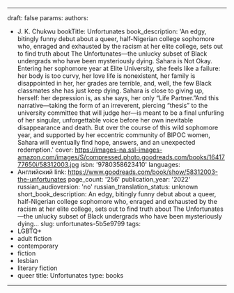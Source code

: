 ---
draft: false
params:
  authors:
  - J. K. Chukwu
  bookTitle: Unfortunates
  book_description: 'An edgy, bitingly funny debut about a queer, half-Nigerian college
    sophomore who, enraged and exhausted by the racism at her elite college, sets
    out to find truth about The  Unfortunates—the unlucky subset of Black undergrads
    who have been mysteriously dying. Sahara is Not Okay. Entering her sophomore year
    at Elite University, she feels like a failure: her body is too curvy, her love
    life is nonexistent, her family is disappointed in her, her grades are terrible,
    and, well, the few Black classmates she has just keep dying. Sahara is close to
    giving up, herself: her depression is, as she says, her only “Life Partner.”And
    this narrative—taking the form of an irreverent, piercing “thesis” to the university
    committee that will judge her—is meant to be a final unfurling of her singular,
    unforgettable voice before her own inevitable disappearance and death. But over
    the course of this wild sophomore year, and supported by her eccentric community
    of BIPOC women, Sahara will eventually find hope, answers, and an unexpected redemption.'
  cover: https://images-na.ssl-images-amazon.com/images/S/compressed.photo.goodreads.com/books/1641777650i/58312003.jpg
  isbn: '9780358623410'
  languages:
  - Английский
  link: https://www.goodreads.com/book/show/58312003-the-unfortunates
  page_count: '256'
  publication_year: '2022'
  russian_audioversion: 'no'
  russian_translation_status: unknown
  short_book_description: An edgy, bitingly funny debut about a queer, half-Nigerian
    college sophomore who, enraged and exhausted by the racism at her elite college,
    sets out to find truth about The Unfortunates—the unlucky subset of Black undergrads
    who have been mysteriously dying...
  slug: unfortunates-5b5e9799
  tags:
  - LGBTQ+
  - adult fiction
  - contemporary
  - fiction
  - lesbian
  - literary fiction
  - queer
title: Unfortunates
type: books
------
